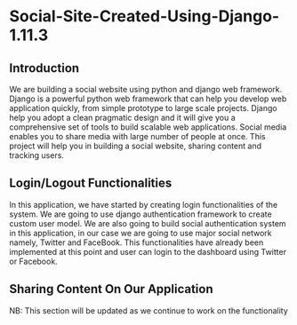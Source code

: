 # Social-Site-Created-Using-Django-1.11.3

## Introduction

We are building a social website using python and django web framework. Django is a powerful python web framework that can help you develop web application quickly, from simple prototype to  large scale projects. Django help you adopt a clean pragmatic design and it will give you a comprehensive set of tools to build scalable web applications. Social media enables you to share media with large number of people at once. This project will help you in building a social website, sharing content and tracking users.


## Login/Logout Functionalities

In this application, we have started by creating login functionalities of the system. We are going to use django authentication framework to create custom user model. We are also going to build social authentication system in this application, in our case we are going to use major social network namely, Twitter and FaceBook. This functionalities have already been implemented at this point and user can login to the dashboard using Twitter or Facebook.

## Sharing Content On Our Application

NB: This section will be updated as we continue to work on the functionality
